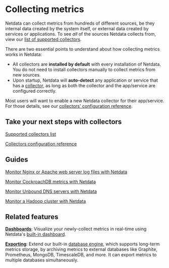 <!--
title: "Collecting metrics"
custom_edit_url: https://github.com/netdata/netdata/edit/master/collectors/README.md
-->

# Collecting metrics

Netdata can collect metrics from hundreds of different sources, be they internal data created by the system itself, or
external data created by services or applications. To see _all_ of the sources Netdata collects from, view our [list of
supported collectors](/collectors/COLLECTORS.md).

There are two essential points to understand about how collecting metrics works in Netdata:

-   All collectors are **installed by default** with every installation of Netdata. You do not need to install
    collectors manually to collect metrics from new sources.
-   Upon startup, Netdata will **auto-detect** any application or service that has a
    [collector](/collectors/COLLECTORS.md), as long as both the collector and the app/service are configured correctly.

Most users will want to enable a new Netdata collector for their app/service. For those details, see
our [collectors' configuration reference](/collectors/REFERENCE.md).

## Take your next steps with collectors

[Supported collectors list](/collectors/COLLECTORS.md)

[Collectors configuration reference](/collectors/REFERENCE.md)

## Guides

[Monitor Nginx or Apache web server log files with Netdata](/docs/guides/collect-apache-nginx-web-logs.md)

[Monitor CockroachDB metrics with Netdata](/docs/guides/monitor-cockroachdb.md)

[Monitor Unbound DNS servers with Netdata](/docs/guides/collect-unbound-metrics.md)

[Monitor a Hadoop cluster with Netdata](/docs/guides/monitor-hadoop-cluster.md)

## Related features

**[Dashboards](/web/README.md)**: Visualize your newly-collect metrics in real-time using Netdata's [built-in
dashboard](/web/gui/README.md). 

**[Exporting](/exporting/README.md)**: Extend our built-in [database engine](/database/engine/README.md), which supports
long-term metrics storage, by archiving metrics to external databases like Graphite, Prometheus, MongoDB, TimescaleDB, and more.
It can export metrics to multiple databases simultaneously.


